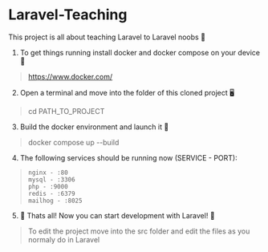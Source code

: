 # Laravel-Teaching
This project is all about teaching Laravel to Laravel noobs 🧠

1. To get things running install docker and docker compose on your device 🐋

> https://www.docker.com/

2. Open a terminal and move into the folder of this cloned project 🖥️

> cd PATH_TO_PROJECT

3. Build the docker environment and launch it 🚀

> docker compose up --build

4. The following services should be running now (SERVICE - PORT):

>     nginx - :80
>     mysql - :3306
>     php - :9000
>     redis - :6379
>     mailhog - :8025


5. 🤩 Thats all! Now you can start development with Laravel! 🤩

> To edit the project move into the src folder and edit the files as you normaly do in Laravel
